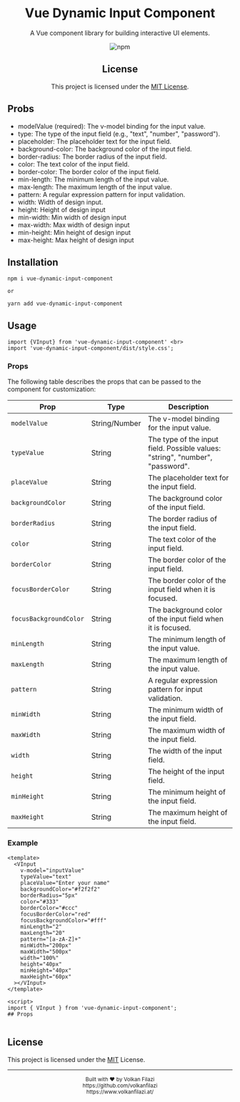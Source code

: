 <div align="center">
  <h1>Vue Dynamic Input Component</h1>
  <p>A Vue component library for building interactive UI elements.</p>
  
  ![npm](https://img.shields.io/npm/v/volki-components-three)
  ## License  

This project is licensed under the [MIT License](https://opensource.org/licenses/MIT).


</div>

## Probs

- modelValue (required): The v-model binding for the input value.
- type: The type of the input field (e.g., "text", "number", "password").
- placeholder: The placeholder text for the input field.
- background-color: The background color of the input field.
- border-radius: The border radius of the input field.
- color: The text color of the input field.
- border-color: The border color of the input field.
- min-length: The minimum length of the input value.
- max-length: The maximum length of the input value.
- pattern: A regular expression pattern for input validation.
- width: Width of design input.
- height: Height of design input
- min-width: Min width of design input
- max-width: Max width of design input
- min-height: Min height of design input
- max-height: Max height of design input

## Installation

```
npm i vue-dynamic-input-component

or

yarn add vue-dynamic-input-component
```

## Usage
```
import {VInput} from 'vue-dynamic-input-component' <br>
import 'vue-dynamic-input-component/dist/style.css';
```


### Props

The following table describes the props that can be passed to the component for customization:

| Prop                 | Type             | Description                                                           |
|----------------------|------------------|-----------------------------------------------------------------------|
| `modelValue`         | String/Number    | The v-model binding for the input value.                               |
| `typeValue`          | String           | The type of the input field. Possible values: "string", "number", "password".   |
| `placeValue`         | String           | The placeholder text for the input field.                              |
| `backgroundColor`    | String           | The background color of the input field.                               |
| `borderRadius`       | String           | The border radius of the input field.                                  |
| `color`              | String           | The text color of the input field.                                     |
| `borderColor`        | String           | The border color of the input field.                                   |
| `focusBorderColor`   | String           | The border color of the input field when it is focused.                |
| `focusBackgroundColor` | String         | The background color of the input field when it is focused.            |
| `minLength`          | String           | The minimum length of the input value.                                 |
| `maxLength`          | String           | The maximum length of the input value.                                 |
| `pattern`            | String           | A regular expression pattern for input validation.                     |
| `minWidth`           | String           | The minimum width of the input field.                                  |
| `maxWidth`           | String           | The maximum width of the input field.                                  |
| `width`              | String           | The width of the input field.                                          |
| `height`             | String           | The height of the input field.                                         |
| `minHeight`          | String           | The minimum height of the input field.                                 |
| `maxHeight`          | String           | The maximum height of the input field.                                 |

### Example

```
<template>
  <VInput
    v-model="inputValue"
    typeValue="text"
    placeValue="Enter your name"
    backgroundColor="#f2f2f2"
    borderRadius="5px"
    color="#333"
    borderColor="#ccc"
    focusBorderColor="red"
    focusBackgroundColor="#fff"
    minLength="2"
    maxLength="20"
    pattern="[a-zA-Z]+"
    minWidth="200px"
    maxWidth="500px"
    width="100%"
    height="40px"
    minHeight="40px"
    maxHeight="60px"
  ></VInput>
</template>

<script>
import { VInput } from 'vue-dynamic-input-component';
## Props


```
## License

This project is licensed under the [MIT](LICENSE) License.

---

<div align="center">
  <sub>Built with ❤️ by Volkan Filazi</sub><br>
  <sub>https://github.com/volkanfilazi</sub><br>
  <sub>https://www.volkanfilazi.at/</sub>
</div>
